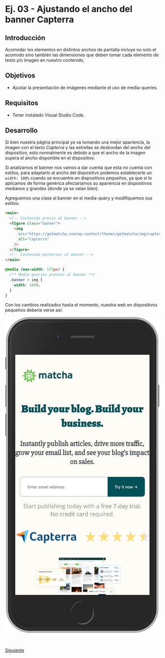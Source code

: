 # Ej. 03 - Ajustando el ancho del banner Capterra

## Introducción
Acomodar los elementos en distintos anchos de pantalla incluye no solo el acomodo sino también las dimensiones que deben tomar cada elemento de texto y/o imagen en nuestro contenido,
## Objetivos

- Ajustar la presentación de imágenes mediante el uso de media-queries.
## Requisitos

- Tener instalado Visual Studio Code.

## Desarrollo

Si bien nuestra página principal ya va tomando una mejor apariencia, la imagen
con el texto _Capterra_ y las estrellas se desbordan del ancho del dispositivo,
esto normalmente es debido a que el ancho de la imagen supera el ancho
disponible en el dispositivo.

Si analizamos el banner nos vamos a dar cuenta que esta no cuenta con estilos,
para adaptarlo al ancho del dispositivo podemos establecerle un `width: 100%`
cuando se encuentre en dispositivos pequeños, ya que si lo aplicamos de forma
genérica afectaríamos su apariencia en dispositivos medianos y grandes (donde ya
se veían bien).

Agreguemos una clase al banner en el media-query y modifiquemos sus estilos:

```html
<main>
  <!-- Contenido previo al banner -->
  <figure class="banner">
    <img
      src="https://getmatcha.com/wp-content/themes/getmatcha/img/capterra.png"
      alt="Capterra"
    />
  </figure>
  <!-- Contenido posterior al banner -->
</main>
```

```css
@media (max-width: 575px) {
  /** Media queries previos al banner **/
  .banner > img {
    width: 100%;
  }
}
```

Con los cambios realizados hasta el momento, nuestra web en dispositivos
pequeños debería verse así:

![Resultado parcial de la página responsiva](../assets/home-responsive.png)

<br/>

[Siguiente](../reto-03/README.md)